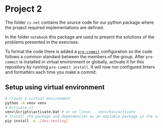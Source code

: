 # Project 2
The folder `cs-net` contains the source code for our python package where
the project required implementations are defined.

In the folder `notebook` this package are used to present the solutions of
the problems presented in the exercises.

To format the code there is added a [`pre-commit`](https://pre-commit.com)
configuration so the code follows a common standard between the members of
the group. After `pre-commit` is installed in virtual environment or
globally, activate it for this repository by running `pre-commit install`. It
will now run configured linters and formatters each time you make a commit.


## Setup using virtual environment
```sh
# Create a virtual environment
python -m venv venv
# Activate it
venv\Scripts\activate.bat # or on linux: . venv/bin/activate
# Install the package and dependencies as an editable package in the venv
pip install -e .[dev,testing]
```
